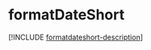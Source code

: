 # formatDateShort

[!INCLUDE [formatdateshort-description](includes/formatdateshort-description.md)]
